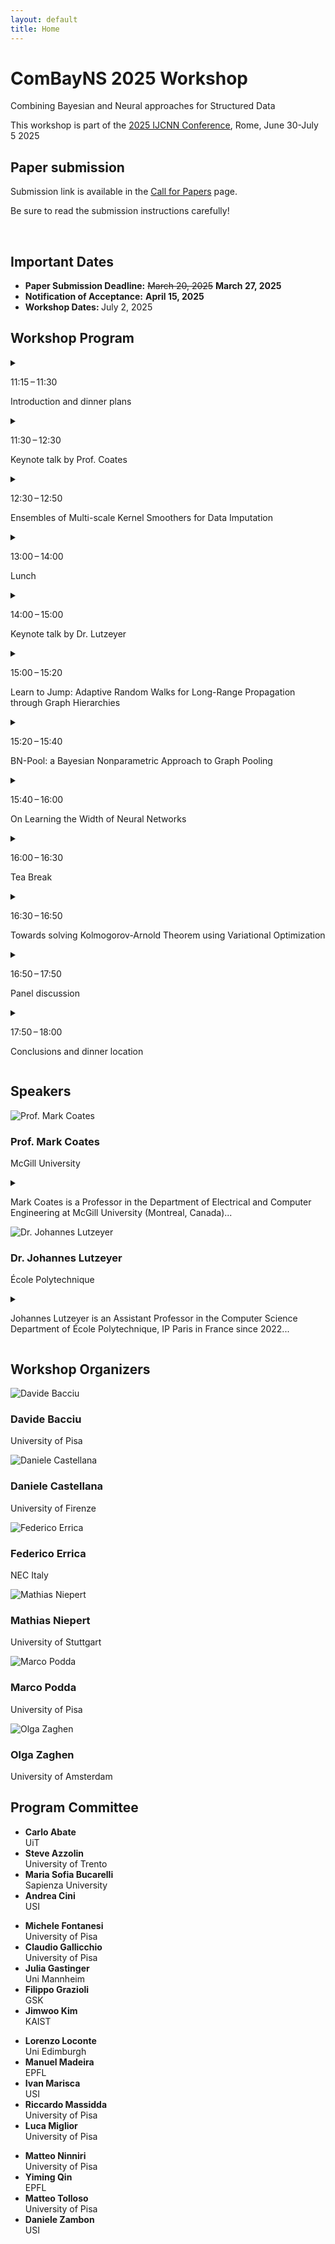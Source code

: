 ```yaml
---
layout: default
title: Home
---
```


<div class="hero">
  <h1>ComBayNS 2025 Workshop</h1>
  <p>Combining Bayesian and Neural approaches for Structured Data</p>
  <p>This workshop is part of the <a href="https://2025.ijcnn.org/" class="custom-link">2025 IJCNN Conference</a>, Rome, June 30-July 5 2025</p>
</div>

<section id="important-dates">
    <h2>Paper submission</h2>
    <p>Submission link is available in the <a href="/call-for-papers/">Call for Papers</a> page.</p>
    <p>Be sure to read the submission instructions carefully!</p><br>
    <h2>Important Dates</h2>
    <ul>
      <li><strong>Paper Submission Deadline:</strong> <strike>March 20, 2025</strike> <strong>March 27, 2025</strong></li>
      <li><strong>Notification of Acceptance:</strong> <strong>April 15, 2025</strong></li>
      <li><strong>Workshop Dates: </strong>July 2, 2025</li>
    </ul>
</section>


<section id="program">
  <h2>Workshop Program</h2>
  <div class="program-container">
    <div class="program-event single-card">
      <details>
        <summary>
          <div class="schedule-item">
            <p class="time"><span class="icon-clock"></span>11:15 – 11:30</p>
            <p class="title">Introduction and dinner plans</p>
          </div>
        </summary>
        <div class="schedule-details">
          <p><strong>Join us for dinner!</strong></p>
          <p>Please scan the QR code below and fill the form:</p>
          <img src="/assets/images/qr_dinner.jpg" alt="QR Code for Dinner Information" class="dinner-qr-code">
        </div>
      </details>
      <details>
        <summary>
          <div class="schedule-item">
            <p class="time"><span class="icon-clock"></span>11:30 – 12:30</p>
            <p class="title">Keynote talk by Prof. Coates</p>
          </div>
        </summary>
        <div class="schedule-details">
          <p><strong>Title:</strong> Bayesian Graph Neural Networks and Transformers</p>
          <p><strong>Abstract:</strong> In numerous settings, ranging from medical diagnosis to quantitative finance, we observe interacting entities and need to make predictions based on the observed relationships. We can represent such data using an annotated graph, with nodes representing the entities and edges depicting the relationships. It is important to develop inference methods that can provide confidence bounds and are robust to graph errors such as missing or spurious edges. In this talk, I will introduce a Bayesian graph learning framework that delivers the desired robustness and uncertainty characterization. Critical to this framework is the specification of a graph model, and I will introduce several candidate options. I will then discuss how this framework can be extended to a state-of-the-art graph transformer and a continuous-kernel graph convolution network. I will conclude by highlighting some of the practical applications of the graph learning methods, including recommender systems and circuit design.</p>
          <p><strong>Mark Coates</strong> is a Professor in the Department of Electrical and Computer Engineering at McGill University (Montreal, Canada). He received the B.E. degree in computer systems engineering from the University of Adelaide, Australia, in 1995, and a Ph.D. degree in information engineering from the University of Cambridge, U.K., in 1999. He was a research associate and lecturer at Rice University, Texas, from 1999-2001. In 2012-2013, he worked as a Senior Scientist at Winton Capital Management, Oxford, UK. Coates’ research interests include machine learning, statistical signal processing, and Bayesian and Monte Carlo inference.</p>
        </div>
      </details>
      <details>
        <summary>
          <div class="schedule-item">
            <p class="time"><span class="icon-clock"></span>12:30 – 12:50</p>
            <p class="title">Ensembles of Multi-scale Kernel Smoothers for Data Imputation</p>
          </div>
        </summary>
        <div class="schedule-details">
          <p><strong>Authors:</strong> Amit Shreiber, Dalia Fishelov, Neta Rabin</p>
          <p><strong>Abstract:</strong> When collecting a dataset, it usually contains some proportion of incomplete data. Various methods for handling this
missing data exist in the literature, such as deleting observations that contain missing values, or replacing missing values with the mean of the other observations in the relevant variables. Nevertheless, most of the techniques do not consider the geometric structure of the data both in the row (instance) space and the column (feature) space. In this work, we propose a smoothing or regression procedure that operates both on the row and column space of the data, and refines the approximated model in an iterative manner, following ideas from iterative bias reduction models. We provide a mathematical analysis of the method, as well as test its performance of several datasets with diverse missingness mechanisms. Promising results are seen across all of the missingness types and datasets. Last, the proposed multi-scale approximation is general, and may be beneficial for additional machine learning tasks that process tabular data.</p>
          <p><a href="/assets/pdf/enskersmooth.pdf" download>Download Paper (PDF)</a></p>
        </div>
      </details>
      <details>
        <summary>
          <div class="schedule-item">
            <p class="time"><span class="icon-clock"></span>13:00 – 14:00</p>
            <p class="title">Lunch</p>
          </div>
        </summary>
        <div class="schedule-details">
          <p>Let's grab a bite!</p>
        </div>
      </details>
      <details>
        <summary>
          <div class="schedule-item">
            <p class="time"><span class="icon-clock"></span>14:00 – 15:00</p>
            <p class="title">Keynote talk by Dr. Lutzeyer</p>
          </div>
        </summary>
        <div class="schedule-details">
          <p><strong>Title:</strong> Avenues for Interaction between Bayesian Methodology and Graph Neural Networks</p>
          <p><strong>Abstract:</strong> Graph Neural Networks (GNNs) have celebrated many academic and industrial successes in the past years; providing a rich ground for theoretical analysis and achieving state-of-the-art results in several learning tasks. In this talk, I will present work in which we propose a data augmentation scheme using Gaussian Mixture Models in the latent space of the penultimate neural network layer. I will furthermore review associated theoretical results in which we upper bound the generalisation error of GNNs (trained under data augmentation) using their associated Rademacher complexity. Interacting with the learned Euclidean representations of structured data may be a broadly applicable avenue for future research introducing Bayesian methodology to neural approaches. I will conclude my talk by reviewing how Bayesian considerations could naturally extend some of our other recent work on orthonormal weight matrices in GNNs and interaction effects in neighbourhoods in graphs. 
The majority of the presented work was done by Yassine Abbahaddou, my final-year PhD student, and in collaboration with his co-supervisors Fragkiskos Malliaros, Amine Aboussalah and Michalis Vazirgiannis.</p>
          <p><strong>Johannes Lutzeyer</strong> is an Assistant Professor in the Computer Science Department of École Polytechnique, IP Paris in France since 2022. Previously, he completed a 2.5-year postdoc, under the supervision of Prof. Michalis Vazirgiannis also at École Polytechnique. He obtained his degrees (BSc, MSc and PhD) in the Statistics Section of the Mathematics Department at Imperial College London under the supervision of Prof. Andrew Walden. Johannes works in the area of Graph Representation Learning, specifically on Graph Neural Networks, and has made contributions to the academic literature in this domain with a small number of publications at the ICLR, ICML and NeurIPS conferences among others.</p>
        </div>
      </details>
      <details>
        <summary>
          <div class="schedule-item">
            <p class="time"><span class="icon-clock"></span>15:00 – 15:20</p>
            <p class="title">Learn to Jump: Adaptive Random Walks for Long-Range Propagation through Graph Hierarchies</p>
          </div>
        </summary>
        <div class="schedule-details">
          <p><strong>Authors:</strong> Joël Mathys, Federico Errica </p>
          <p><strong>Abstract:</strong> Message-passing architectures struggle to sufficiently model long-range dependencies in node and graph prediction tasks. We propose a novel approach exploiting hierarchical graph structures and adaptive random walks to address this challenge. Our method introduces learnable transition probabilities that decide whether the walk should prefer the original graph or travel across hierarchical shortcuts. On a synthetic long-range task, we demonstrate that our approach can exceed the theoretical bound that constrains traditional approaches operating solely on the original topology. Specifically, walks that prefer the hierarchy achieve the same performance as longer walks on the original graph. These preliminary findings open a promising direction for efficiently processing large graphs while effectively capturing long-range dependencies.</p>
          <p><a href="/assets/pdf/learnjump.pdf" download>Download Paper (PDF)</a></p>
        </div>
      </details>
      <details>
        <summary>
          <div class="schedule-item">
            <p class="time"><span class="icon-clock"></span>15:20 – 15:40</p>
            <p class="title">BN-Pool: a Bayesian Nonparametric Approach to Graph Pooling</p>
          </div>
        </summary>
        <div class="schedule-details">
          <p><strong>Authors:</strong> Daniele Castellana, Filippo Maria Bianchi</p>
          <p><strong>Abstract:</strong> We introduce BN-Pool, the first clustering-based pooling method for Graph Neural Networks (GNNs) that adaptively determines the number of supernodes in a coarsened graph. By leveraging a Bayesian non-parametric framework, BN-Pool employs a generative model capable of partitioning graph nodes into an unbounded number of clusters. During training, we learn the node-to-cluster assignments by combining the supervised loss of the downstream task with an unsupervised auxiliary term, which encourages the reconstruction of the original graph topology while penalizing unnecessary proliferation of clusters. This adaptive strategy allows BN-Pool to automatically discover an optimal coarsening level, offering enhanced flexibility and removing the need to specify sensitive pooling ratios. We show that BN-Pool achieves superior performance across diverse benchmarks.</p>
          <p><a href="/assets/pdf/bnpool.pdf" download>Download Paper (PDF)</a></p>
        </div>
      </details>
      <details>
        <summary>
          <div class="schedule-item">
            <p class="time"><span class="icon-clock"></span>15:40 – 16:00</p>
            <p class="title">On Learning the Width of Neural Networks</p>
          </div>
        </summary>
        <div class="schedule-details">
          <p><strong>Authors:</strong> Federico Errica, Henrik Christiansen, Viktor Zaverkin, Mathias Niepert, Francesco Alesiani</p>
          <p><strong>Abstract:</strong> We introduce an easy-to-use technique to learn an unbounded width of a neural network’s layer during training. The technique does not rely on alternate optimization nor hand-crafted gradient heuristics; rather, it jointly optimizes the width and the parameters of each layer via simple backpropagation. We apply the technique to a broad range of data domains such as tables, images, texts, and graphs, showing how the width adapts to the task’s difficulty. By imposing a soft ordering of importance among neurons, it is also possible to dynamically compress the network with no performance degradation.</p>
          <p><a href="/assets/pdf/nnwidth.pdf" download>Download Paper (PDF)</a></p>
        </div>
      </details>
      <details>
        <summary>
          <div class="schedule-item">
            <p class="time"><span class="icon-clock"></span>16:00 – 16:30</p>
            <p class="title">Tea Break</p>
          </div>
        </summary>
        <div class="schedule-details">
          <p>Enjoy a refreshing tea break.</p>
        </div>
      </details>
      <details>
        <summary>
          <div class="schedule-item">
            <p class="time"><span class="icon-clock"></span>16:30 – 16:50</p>
            <p class="title">Towards solving Kolmogorov-Arnold Theorem using Variational Optimization</p>
          </div>
        </summary>
        <div class="schedule-details">
          <p><strong>Authors:</strong> Francesco Alesiani, Federico Errica, Henrik Christiansen</p>
          <p><strong>Abstract:</strong> Kolmogorov Arnold Networks (KANs) are an emerging architecture for building machine learning models. KANs are based on the theoretical foundation of the Kolmogorov-Arnold Theorem and its expansions, which provide an exact representation of a multi-variate continuous bounded function as the composition of a limited number of uni-variate continuous functions. While such theoretical results are powerful, its use as a representation learning alternative to multi-layer perceptron (MLP) hinges on the choice of the number of bases modeling each of the univariate functions. In this work, we show how to address this problem by adaptively learning a potentially infinite number of bases for each univariate function during training. We do so by means of a variational inference optimization problem. Our proposal, called INFINITYKAN, extends the potential applicability of KANs by treating an important hyper-parameter as part of the learning process.</p>
          <p><a href="/assets/pdf/infkan.pdf" download>Download Paper (PDF)</a></p>
        </div>
      </details>
      <details>
        <summary>
          <div class="schedule-item">
            <p class="time"><span class="icon-clock"></span>16:50 – 17:50</p>
            <p class="title">Panel discussion</p>
          </div>
        </summary>
        <div class="schedule-details">
          <p>Panelists to be announced.</p>
        </div>
      </details>
      <details>
        <summary>
          <div class="schedule-item">
            <p class="time"><span class="icon-clock"></span>17:50 – 18:00</p>
            <p class="title">Conclusions and dinner location</p>
          </div>
        </summary>
        <div class="schedule-details">
          <p>Concluding remarks and information regarding dinner arrangements.</p>
        </div>
      </details>
    </div>
  </div>
</section>

<!-- Speakers Section -->

<section id="speakers">
  <h2>Speakers</h2>
  <div class="speakers-container">
      <div class="speaker">
          <img src="/assets/images/coates.png" alt="Prof. Mark Coates">
          <h3>Prof. Mark Coates</h3>
          <p>McGill University</p>
          <details>
            <summary>
              <p class="bio-snippet">Mark Coates is a Professor in the Department of Electrical and Computer Engineering at McGill University (Montreal, Canada)...</p>
            </summary>
            <p class="bio-full">Mark Coates is a Professor in the Department of Electrical and Computer Engineering at McGill University (Montreal, Canada). He received the B.E. degree in computer systems engineering from the University of Adelaide, Australia, in 1995, and a Ph.D. degree in information engineering from the University of Cambridge, U.K., in 1999. He was a research associate and lecturer at Rice University, Texas, from 1999-2001. In 2012-2013, he worked as a Senior Scientist at Winton Capital Management, Oxford, UK. Coates’ research interests include machine learning, statistical signal processing, and Bayesian and Monte Carlo inference.</p>
          </details>
      </div>
      <div class="speaker">
          <img src="/assets/images/lutzeyer.png" alt="Dr. Johannes Lutzeyer">
          <h3>Dr. Johannes Lutzeyer</h3>
          <p>École Polytechnique</p>
          <details>
            <summary>
              <p class="bio-snippet">Johannes Lutzeyer is an Assistant Professor in the Computer Science Department of École Polytechnique, IP Paris in France since 2022...</p>
            </summary>
            <p class="bio-full">Johannes Lutzeyer is an Assistant Professor in the Computer Science Department of École Polytechnique, IP Paris in France since 2022. Previously, he completed a 2.5-year postdoc, under the supervision of Prof. Michalis Vazirgiannis also at École Polytechnique. He obtained his degrees (BSc, MSc and PhD) in the Statistics Section of the Mathematics Department at Imperial College London under the supervision of Prof. Andrew Walden. Johannes works in the area of Graph Representation Learning, specifically on Graph Neural Networks, and has made contributions to the academic literature in this domain with a small number of publications at the ICLR, ICML and NeurIPS conferences among others.
            </p>
          </details>
      </div>
  </div>
</section>

<section id="organizers">
  <h2>Workshop Organizers</h2>
  <div class="organizers-container">
    <div class="organizer">
      <img src="/assets/images/bacciu.jpeg" alt="Davide Bacciu">
      <h3>Davide Bacciu</h3>
      <p>University of Pisa</p>
    </div>
    <div class="organizer">
      <img src="/assets/images/castellana.jpg" alt="Daniele Castellana">
      <h3>Daniele Castellana</h3>
      <p>University of Firenze</p>
    </div>
    <div class="organizer">
      <img src="/assets/images/errica.jpg" alt="Federico Errica">
      <h3>Federico Errica</h3>
      <p>NEC Italy</p>
    </div>
    <div class="organizer">
      <img src="/assets/images/niepert.png" alt="Mathias Niepert">
      <h3>Mathias Niepert</h3>
      <p>University of Stuttgart</p>
    </div>
    <div class="organizer">
      <img src="/assets/images/podda.jpg" alt="Marco Podda">
      <h3>Marco Podda</h3>
      <p>University of Pisa</p>
    </div>
    <div class="organizer">
      <img src="/assets/images/zaghen.png" alt="Olga Zaghen">
      <h3>Olga Zaghen</h3>
      <p>University of Amsterdam</p>
    </div>
  </div>
</section>

<section id="program-committee">
  <h2>Program Committee</h2>
  <div class="committee-container">
      <ul class="committee-column">
          <li><strong>Carlo Abate</strong><br>UiT</li>
          <li><strong>Steve Azzolin</strong><br>University of Trento</li>
          <li><strong>Maria Sofia Bucarelli</strong><br>Sapienza University</li>
          <li><strong>Andrea Cini</strong><br>USI</li>
      </ul>
      <ul class="committee-column">
          <li><strong>Michele Fontanesi</strong><br>University of Pisa</li>
          <li><strong>Claudio Gallicchio</strong><br>University of Pisa</li>
          <li><strong>Julia Gastinger</strong><br>Uni Mannheim</li>
          <li><strong>Filippo Grazioli</strong><br>GSK</li>
          <li><strong>Jimwoo Kim</strong><br>KAIST</li>
      </ul>
      <ul class="committee-column">
          <li><strong>Lorenzo Loconte</strong><br>Uni Edimburgh</li>
          <li><strong>Manuel Madeira</strong><br>EPFL</li>
          <li><strong>Ivan Marisca</strong><br>USI</li>
          <li><strong>Riccardo Massidda</strong><br>University of Pisa</li>
          <li><strong>Luca Miglior</strong><br>University of Pisa</li>
      </ul>
      <ul class="committee-column">
          <li><strong>Matteo Ninniri</strong><br>University of Pisa</li>
          <li><strong>Yiming Qin</strong><br>EPFL</li>
          <li><strong>Matteo Tolloso</strong><br>University of Pisa</li>
          <li><strong>Daniele Zambon</strong><br>USI</li>
      </ul>
  </div>
</section>
